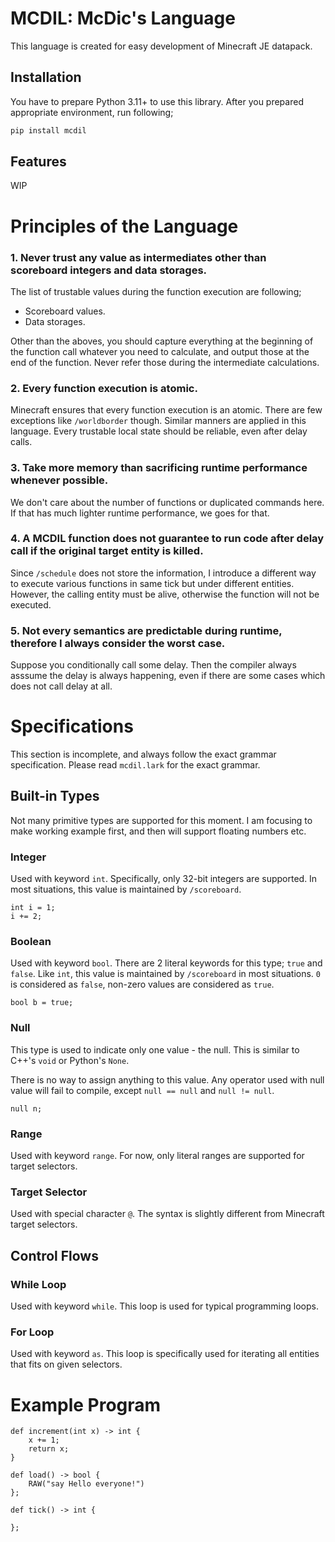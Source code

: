 # MCDIL: McDic's Language

This language is created for easy development of Minecraft JE datapack.

## Installation

You have to prepare Python 3.11+ to use this library.
After you prepared appropriate environment, run following;

```bash
pip install mcdil
```

## Features

WIP

# Principles of the Language

### 1. Never trust any value as intermediates other than scoreboard integers and data storages.

The list of trustable values during the function execution are following;

- Scoreboard values.
- Data storages.

Other than the aboves, you should capture everything at the beginning of the function call whatever you need to calculate, and output those at the end of the function. Never refer those during the intermediate calculations.

### 2. Every function execution is atomic.

Minecraft ensures that every function execution is an atomic. There are few exceptions like `/worldborder` though.
Similar manners are applied in this language.
Every trustable local state should be reliable, even after delay calls.

### 3. Take more memory than sacrificing runtime performance whenever possible.

We don't care about the number of functions or duplicated commands here.
If that has much lighter runtime performance, we goes for that.

### 4. A MCDIL function does not guarantee to run code after delay call if the original target entity is killed.

Since `/schedule` does not store the information, I introduce a different way to execute various functions in same tick but under different entities.
However, the calling entity must be alive, otherwise the function will not be executed.

### 5. Not every semantics are predictable during runtime, therefore I always consider the worst case.

Suppose you conditionally call some delay.
Then the compiler always asssume the delay is always happening, even if there are some cases which does not call delay at all.

# Specifications

This section is incomplete, and always follow the exact grammar specification.
Please read `mcdil.lark` for the exact grammar.

## Built-in Types

Not many primitive types are supported for this moment. I am focusing to make working example first, and then will support floating numbers etc.

### Integer

Used with keyword `int`. Specifically, only 32-bit integers are supported. In most situations, this value is maintained by `/scoreboard`.

```
int i = 1;
i += 2;
```

### Boolean

Used with keyword `bool`. There are 2 literal keywords for this type; `true` and `false`. Like `int`, this value is maintained by `/scoreboard` in most situations. `0` is considered as `false`, non-zero values are considered as `true`.

```
bool b = true;
```

### Null

This type is used to indicate only one value - the null. This is similar to C++'s `void` or Python's `None`.

There is no way to assign anything to this value. Any operator used with null value will fail to compile, except `null == null` and `null != null`.

```
null n;
```

### Range

Used with keyword `range`. For now, only literal ranges are supported for target selectors.

### Target Selector

Used with special character `@`. The syntax is slightly different from Minecraft target selectors.

## Control Flows

### While Loop

Used with keyword `while`. This loop is used for typical programming loops.

### For Loop

Used with keyword `as`. This loop is specifically used for iterating all entities that fits on given selectors.

# Example Program

```
def increment(int x) -> int {
    x += 1;
    return x;
}

def load() -> bool {
    RAW("say Hello everyone!")
};

def tick() -> int {

};
```
